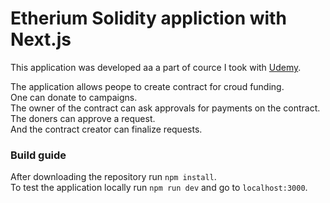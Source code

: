 # Etherium Solidity appliction with Next.js

This application was developed aa a part of cource I took with [Udemy](https://www.udemy.com/ethereum-and-solidity-the-complete-developers-guide/).

The application allows peope to create contract for croud funding.  
One can donate to campaigns.  
The owner of the contract can ask approvals for payments on the contract.  
The doners can approve a request.  
And the contract creator can finalize requests.

### Build guide
After downloading the repository run `npm install`.  
To test the application locally run `npm run dev` and go to `localhost:3000`.  
